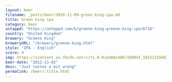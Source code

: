 ```yaml
---
layout: beer
filename: _posts/beer/2016-11-09-green-king-ipa.md
title: Green king ipa
category: beer
untappd: "https://untappd.com/b/greene-king-greene-king-ipa/6716"
country: "United Kingdom"
brewery: "Greene King"
breweryURL: "/brewery/greene-king.html"
style: "IPA - English"
score: 4
img: https://scontent.xx.fbcdn.net/v/t1.0-0/p480x480/189043_10151315683658745_1443395751_n.jpg?oh=ef18e9294d97d98d6a7be0a23883f345&oe=594666F3
beer-date: "2012-11-02"
desc: "Just tastes a bit wrong"
permalink: /beer/:title.html
---
```

